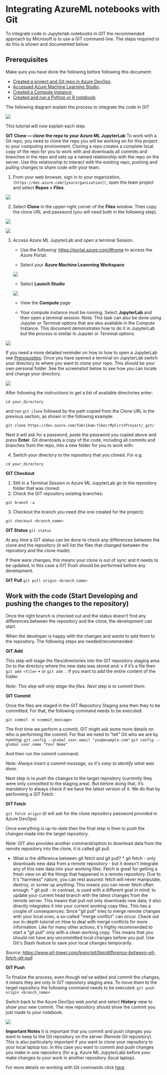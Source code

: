 # Integrating AzureML notebooks with Git

To integrate code in Jupyterlab notebooks in GIT the recommended approach by Microsoft is to use a GIT command-line. 
The steps required to do this is shown and documented below. 

## <a name = 'Prerequisites-1'></a>Prerequisites

Make sure you have done the following before following this document:
* [Created a project and Git repo in Azure DevOps](../Documents/Create_project_Azure_DevOps.md).
* [Accessed Azure Machine Learning Studio](../Documents/Azure-ML-Studio.md).
* [Created a Compute Instance](../Documents/Create-Compute-Instance.md).
* [Created and run a Python or R notebook](../Documents/Creating-and-Running-a-Python-Notebook.md)

The following diagram explain the process to integrate the code in GIT

![](../Images/Dev10.PNG)

This tutorial will now explain each step.

**GIT Clone — clone the repo to your Azure ML JupyterLab**
To work with a Git repo, you need to clone the repo you will be working on for this project to your computing environment. Cloning a repo creates a complete local copy of the repo for you to work with and downloads all commits and branches in the repo and sets up a named relationship with the repo on the server. Use this relationship to interact with the existing repo, pushing and pulling changes to share code with your team.

1. From your web browser, sign in to your organization, `(https://dev.azure.com/{yourorganization})`, open the team project and select **Repos > Files**. 

![](../Images/Dev11.PNG)

2. Select **Clone** in the upper-right corner of the **Files** window. Then copy the clone URL and password (you will need both in the following step). 

![](../Images/Dev15.PNG)

![](../Images/Dev16.PNG)


3. Access Azure ML JupyterLab and open a terminal Session. 

    * Use the following: https://portal.azure.com/#home to access the Azure Portal.
    
    * Select your **Azure Machine Leanrning Workspace** 
    
    ![](../Images/Dev13.PNG)
    
    * Select **Launch Studio**
    
    ![](../Images/Dev14.PNG)

    * View the **Compute** page

    * Your compute instance must be running. Select **JupyterLab** and then open a terminal session. Note: This task can also be done using Jupyter or Terminal options that are also available in the Compute Instance. This document demonstrates how to do it in JupyterLab but the process is similar in Jupyter or Terminal options. 

![](../Images/Dev.gif)
    
If you need a more detailed reminder on how to how to open a JupyterLab see  [Prerequisites](#Prerequisites-1).
Once you have opened a terminal on JupyterLab switch your directory to where you want to clone your repo. This should be your own personal folder. See the screenshot below to see how you can locate and change your directory. 

![](../Images/0.0.PNG)

After following the instructions to get a list of available directories enter: 

`cd your_directory`

and run `git clone` followed by the path copied from the Clone URL in the previous section, as shown in the following example:

`git clone https://dev.azure.com/fabrikam-fiber/MyFirstProject/_git/`

Next it will ask for a password, paste the password you copied above and press **Enter**. 
Git downloads a copy of the code, including all commits and branches from the repo, into a new folder for you to work with.

4. Switch your directory to the repository that you cloned. For e.g. 

`cd your_directory`

**GIT Checkout**

1. Still in a Terminal Session in Azure ML JupyterLab go to the repository folder that was cloned:
2. Check the GIT repository existing branches:

`git branch -a`

3. Checkout the branch you need (the one created for the project):

`git checkout <branch_name>`
 
**GIT Status**
`git status`

At any time a GIT status can be done to check any differences between the clone and the repository (it will list the files that changed between the repository and the clone made).
 
If there were changes, this means your clone is out of sync and it needs to be updated, in this case a GIT Push should be performed before any development.

**GIT Pull**
`git pull origin <branch_name>`


## Work with the code (Start Developing and pushing the changes to the repository)

Once the right branch is checked out and the status doesn’t find any differences between the repository and the clone, the development can start.

When the developer is happy with the changes and wants to add them to the repository. The following steps are needed/recommended:

**GIT Add**

This step will stage the files/directories into the GIT repository staging area.
Go to the directory where the new data was stored and: 
•	if it’s a file then `git add <file>` 
•	or `git add .` if you want to add the entire content of the folder.

_Note: This step will only stage the files. Next step is to commit them._

**GIT Commit**

Once the files are staged in the GIT Repository Staging area then they to be committed. For that, the following command needs to be executed:

`git commit -m <commit_message>`

The first time we perform a commit, GIT might ask some more details on who is performing the commit.
For that we need to “tell” Git who we are by running:
`git config --global user.email "you@example.com"`
`git config --global user.name "Your Name"`
 
And then run the commit command. 
 
_Note: Always insert a commit message, so it's easy to identify what was done._

Next step is to push the changes to the target repository (currently they were only committed to the staging area). But before doing that, it’s mandatory to always check if we have the latest version of it. We do that by performing a GIT Fetch.

**GIT Fetch**

`git fetch origin` (it will ask for the clone repository password provided in Azure DevOps)
 
Once everything is up-to-date then the final step is then to push the changes made into the target repository.

Note: GIT also provides another command/option to download data from the remote repository into the clone, it is called git pull.

* What is the difference between git fetch and git pull?
       * git fetch - only downloads new data from a remote repository - but it doesn't integrate any of this new data into your working files. Fetch is great for getting a fresh view on all the things that happened in a remote repository. Due to it's "harmless" nature, you can rest assured: fetch will never manipulate, destroy, or screw up anything. This means you can never fetch often enough.
       *	git pull -  in contrast, is used with a different goal in mind: to update your current head branch with the latest changes from the remote server. This means that pull not only downloads new data; it also directly integrates it into your current working copy files. This has a couple of consequences: Since "git pull" tries to merge remote changes with your local ones, a so-called "merge conflict" can occur. Check out our in-depth tutorial on How to deal with merge conflicts for more information. Like for many other actions, it's highly recommended to start a "git pull" only with a clean working copy. This means that you should not have any uncommitted local changes before you pull. Use Git's Stash feature to save your local changes temporarily.

_Source: https://www.git-tower.com/learn/git/faq/difference-between-git-fetch-git-pull_

**GIT Push**

To finalize the process, even though we’ve added and commit the changes, it means they are only in GIT repository staging area. To move them to the target repository the following command needs to be executed:
`git push origin <branch_name>`

Switch back to the Azure DevOps web portal and select **History** view to show your new commit. The new repository should show the commit you just made to your notebook.

![](../Images/devOpsgit1.PNG) 

**Important Notes**
It is important that you commit and push changes you want to keep to the Git repository on the server (Remote Git repository). This is also particularly important if you want to clone your repository to your local laptop too. In this case you want to commit and push changes you make in one repository (for e.g. Azure ML JupyterLab) before your make changes to your work in another repository (local laptop). 

For more details on working with Git commands click [here](https://docs.microsoft.com/en-us/azure/devops/repos/git/?view=azure-devops).
